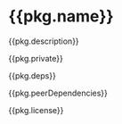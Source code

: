 # {{pkg.name}}

{{pkg.description}}

{{pkg.private}}

{{pkg.deps}}

{{pkg.peerDependencies}}

{{pkg.license}}
